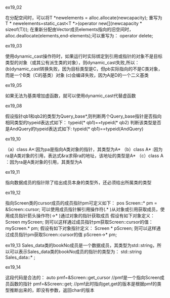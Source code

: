 ex19_02

在分配空间时，可以将T *newelements = alloc.allocate(newcapacity);
重写为T * newelements=static_cast<T *>(operator new[](newcapacity * sizeof(T)));
在重新分配由Vector成员elements指向的旧空间时，alloc.deallocate(elements,end-elements);可以重写为：
operator delete[](elements);

ex19_03

使用dynamic_cast操作符时，如果运行时实际绑定到引用或指针的对象不是目标类型的对象（或其公有派生类的对象），则dynamic_cast失败,所以：
(b)dynamic_cast转换失败，因为目标类型是C，但pb实际指向的不是C类对象，而是一个B类（C的基类）对象
(c)会编译失败，因为A是D的一个二义基类

ex19_05

如果无法为基类增加虚函数，就可以使用dynamic_cast代替虚函数

ex19_08

假设指针qb1和qb2的类型为Query_base*,则判断两个Query_base指针是否指向相同类型的typeid表达式如下：
typeid(* qb1)==typeid(* qb2)
判断该类型是否是AndQuery的typeid表达式如下:
typeid(* qb1)==typeid(AndQuery)

ex19_10

（a）class A*:因为pa是指向A类对象的指针，其类型为A*
（b）class A* :因为ra是A类对象的引用，表达式&ra求得ra的地址，该地址的类型是A*
（c）class A ：因为ra是A类对象的引用，其类型为A

ex19_11

指向数据成员的指针除了给出成员本身的类型外，还必须给出所属类的类型


ex19_12

指向Screen类的cursor成员的成员指针pm可定义如下：
pos Screen::* pm = &Screen::cursor;
可以使用成员指针解引用操作符(.* )从对象或引用获取成员，使用成员指针箭头操作符(->* )通过对象的指针获取成员
假设有如下对象定义：
Screen myScreen;
则可以这样通过成员指针pm获取Screen::cursor的值：
myScreen.* pm;
假设有如下对象指针定义：
Screen * pScreen;
则可以这样通过成员指针pm获取Screen::cursor的值
pScreen->* pm;

ex19_13
Sales_data类的bookNo成员是一个数据成员，其类型为std::string，所以可以表示Sales_data类的bookNo成员的指针的类型为：
std::string Sales_data::* ;

ex19_14

这段代码是合法的：
auto pmf=&Screen::get_cursor //pmf是一个指向Screen成员函数的指针
pmf=&Screen::get;  //pmf此时指向get,get的版本是根据pmf的类型推断出来的，即没有参数，返回char的版本

